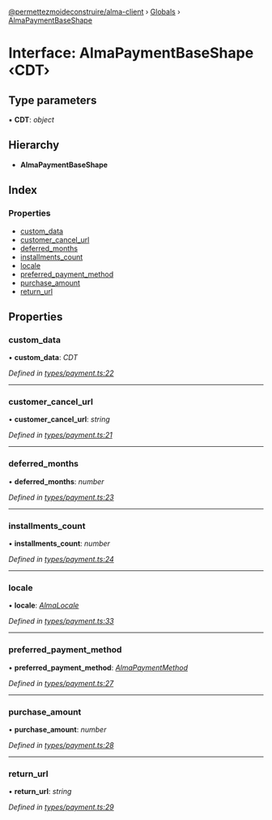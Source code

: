 [@permettezmoideconstruire/alma-client](../README.md) › [Globals](../globals.md) › [AlmaPaymentBaseShape](almapaymentbaseshape.md)

# Interface: AlmaPaymentBaseShape ‹**CDT**›

## Type parameters

▪ **CDT**: *object*

## Hierarchy

* **AlmaPaymentBaseShape**

## Index

### Properties

* [custom_data](almapaymentbaseshape.md#custom_data)
* [customer_cancel_url](almapaymentbaseshape.md#customer_cancel_url)
* [deferred_months](almapaymentbaseshape.md#deferred_months)
* [installments_count](almapaymentbaseshape.md#installments_count)
* [locale](almapaymentbaseshape.md#locale)
* [preferred_payment_method](almapaymentbaseshape.md#preferred_payment_method)
* [purchase_amount](almapaymentbaseshape.md#purchase_amount)
* [return_url](almapaymentbaseshape.md#return_url)

## Properties

###  custom_data

• **custom_data**: *CDT*

*Defined in [types/payment.ts:22](https://github.com/permettez-moi-de-construire/alma-client/blob/299dafb/src/types/payment.ts#L22)*

___

###  customer_cancel_url

• **customer_cancel_url**: *string*

*Defined in [types/payment.ts:21](https://github.com/permettez-moi-de-construire/alma-client/blob/299dafb/src/types/payment.ts#L21)*

___

###  deferred_months

• **deferred_months**: *number*

*Defined in [types/payment.ts:23](https://github.com/permettez-moi-de-construire/alma-client/blob/299dafb/src/types/payment.ts#L23)*

___

###  installments_count

• **installments_count**: *number*

*Defined in [types/payment.ts:24](https://github.com/permettez-moi-de-construire/alma-client/blob/299dafb/src/types/payment.ts#L24)*

___

###  locale

• **locale**: *[AlmaLocale](../enums/almalocale.md)*

*Defined in [types/payment.ts:33](https://github.com/permettez-moi-de-construire/alma-client/blob/299dafb/src/types/payment.ts#L33)*

___

###  preferred_payment_method

• **preferred_payment_method**: *[AlmaPaymentMethod](../enums/almapaymentmethod.md)*

*Defined in [types/payment.ts:27](https://github.com/permettez-moi-de-construire/alma-client/blob/299dafb/src/types/payment.ts#L27)*

___

###  purchase_amount

• **purchase_amount**: *number*

*Defined in [types/payment.ts:28](https://github.com/permettez-moi-de-construire/alma-client/blob/299dafb/src/types/payment.ts#L28)*

___

###  return_url

• **return_url**: *string*

*Defined in [types/payment.ts:29](https://github.com/permettez-moi-de-construire/alma-client/blob/299dafb/src/types/payment.ts#L29)*
